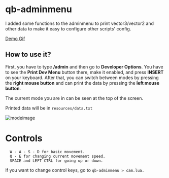 # qb-adminmenu

I added some functions to the adminmenu to print vector3/vector2 and other data to make it easy to configure other scripts' config.

[Demo Gif](https://cdn.discordapp.com/attachments/978556440551763978/978563100410269716/test.gif)

## How to use it?

First, you have to type **/admin** and then go to **Developer Options**.
You have to see the **Print Dev Menu** button there, make it enabled, and press **INSERT** on your keyboard.
After that, you can switch between modes by pressing the **right mouse button** and can print the data by pressing the **left mouse button**.

The current mode you are in can be seen at the top of the screen.

Printed data will be in `resources/data.txt`

![modeimage](https://cdn.discordapp.com/attachments/978556440551763978/978558789223608320/unknown.png)

# Controls

```
  W - A - S - D for basic movement.
  Q - E for changing current movement speed.
  SPACE and LEFT CTRL for going up or down.
```

If you want to change control keys, go to `qb-adminmenu > cam.lua.`

